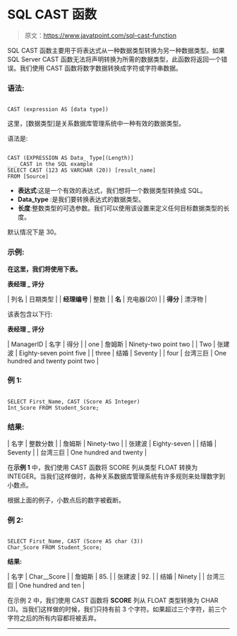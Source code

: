 # SQL CAST 函数

> 原文：<https://www.javatpoint.com/sql-cast-function>

SQL CAST 函数主要用于将表达式从一种数据类型转换为另一种数据类型。如果 SQL Server CAST 函数无法将声明转换为所需的数据类型，此函数将返回一个错误。我们使用 CAST 函数将数字数据转换成字符或字符串数据。

### 语法:

```

CAST (expression AS [data type])

```

这里，[数据类型]是关系数据库管理系统中一种有效的数据类型。

语法是:

```

CAST (EXPRESSION AS Data_ Type[(Length)]
_ _ CAST in the SQL example
SELECT CAST (123 AS VARCHAR (20)) [result_name]
FROM [Source]

```

*   **表达式**:这是一个有效的表达式，我们想将一个数据类型转换成 SQL。
*   **Data_type** :是我们要转换表达式的数据类型。
*   **长度**:整数类型的可选参数。我们可以使用该设置来定义任何目标数据类型的长度。

默认情况下是 30。

### 示例:

**在这里，我们将使用下表。**

**表经理 _ 评分**

| 列名 | 日期类型 |
| **经理编号** | 整数 |
| **名** | 充电器(20) |
| **得分** | 漂浮物 |

该表包含以下行:

**表经理 _ 评分**

| ManagerID | 名字 | 得分 |
| one | 詹姆斯 | Ninety-two point two |
| Two | 张建波 | Eighty-seven point five |
| three | 结婚 | Seventy |
| four | 台湾三巨 | One hundred and twenty point two |

### 例 1:

```

SELECT First_Name, CAST (Score AS Integer)
Int_Score FROM Student_Score;

```

### 结果:

| 名字 | 整数分数 |
| 詹姆斯 | Ninety-two |
| 张建波 | Eighty-seven |
| 结婚 | Seventy |
| 台湾三巨 | One hundred and twenty |

在**示例 1** 中，我们使用 CAST 函数将 SCORE 列从类型 FLOAT 转换为 INTEGER。当我们这样做时，各种关系数据库管理系统有许多规则来处理数字到小数点。

根据上面的例子，小数点后的数字被截断。

### 例 2:

```

SELECT First_Name, CAST (Score AS char (3))
Char_Score FROM Student_Score;

```

**结果:**

| 名字 | Char__Score |
| 詹姆斯 | 85. |
| 张建波 | 92. |
| 结婚 | Ninety |
| 台湾三巨 | One hundred and ten |

在示例 2 中，我们使用 CAST 函数将 **SCORE** 列从 FLOAT 类型转换为 CHAR (3)。当我们这样做的时候，我们只持有前 3 个字符。如果超过三个字符，前三个字符之后的所有内容都将被丢弃。

* * *